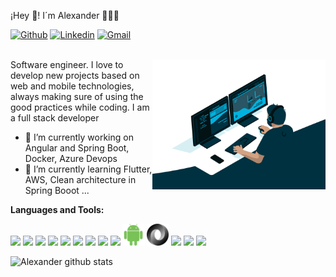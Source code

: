 
¡Hey 👋! I´m Alexander 👨🏻‍💻

[![Github](https://img.shields.io/badge/-Github-000?style=flat&logo=Github&logoColor=white)](https://github.com/alexlondon07)
[![Linkedin](https://img.shields.io/badge/-LinkedIn-blue?style=flat&logo=Linkedin&logoColor=white)](https://www.linkedin.com/in/alexanderlondono1/)
[![Gmail](https://img.shields.io/badge/-Gmail-c14438?style=flat&logo=Gmail&logoColor=white)](mailto:alexlondon07@gmail.com)
<br />
<br />

 <img width="55%" align="right" alt="Github" src="https://github.com/alexlondon07/alexlondon07.github.io/blob/9bf9ff328457d34d1cb28b47a17df5f19cc3f569/images/portfolio/code.gif?raw=true" />
  
Software engineer. I love to develop new projects based on web and mobile technologies, always making sure of using the good practices while coding. I am a full stack developer

- 🔭 I’m currently working on Angular and Spring Boot, Docker, Azure Devops
- 🌱 I’m currently learning Flutter, AWS, Clean architecture in Spring Booot ...


**Languages and Tools:**  

<code><img height="35" src="https://alexlondon07.github.io/images/iconos/iconos-visual-studio-code.png"></code>
<code><img height="35" src="https://alexlondon07.github.io/images/iconos/iconos-html5.png"></code>
<code><img height="35" src="https://upload.wikimedia.org/wikipedia/commons/d/d9/Node.js_logo.svg"></code>
<code><img height="35" src="https://upload.wikimedia.org/wikipedia/commons/thumb/2/27/PHP-logo.svg/1200px-PHP-logo.svg.png"></code>
<code><img height="35" src="https://alexlondon07.github.io/images/iconos/iconos-Post.png"></code>
<code><img height="35" src="https://alexlondon07.github.io/images/iconos/iconos-laravel.png"></code>
<code><img height="35" src="https://pbs.twimg.com/profile_images/1235868806079057921/fTL08u_H_400x400.png"></code>
<code><img height="35" src="https://upload.wikimedia.org/wikipedia/commons/thumb/c/cf/Angular_full_color_logo.svg/1200px-Angular_full_color_logo.svg.png"></code>
<code><img height="35" src="https://www.oracle.com/a/ocom/img/cb71-java-logo.png"></code>
<code><img height="35" src="https://raw.githubusercontent.com/github/explore/80688e429a7d4ef2fca1e82350fe8e3517d3494d/topics/android/android.png"></code>
<code><img height="35" src="https://raw.githubusercontent.com/github/explore/80688e429a7d4ef2fca1e82350fe8e3517d3494d/topics/json/json.png"></code>
<code><img height="35" src="https://www.anerbarrena.com/wp-content/uploads/2016/05/mysql.jpg"></code>
<code><img height="35" src="https://ugeek.github.io/blog/images-blog/git.png"></code>
<code><img height="35" src="https://raminahmadi.com/wp-content/uploads/2017/10/frontHeader.png"></code>

![Alexander github stats](https://github-readme-stats.vercel.app/api?username=alexlondon07&show_icons=true&hide_border=true)
